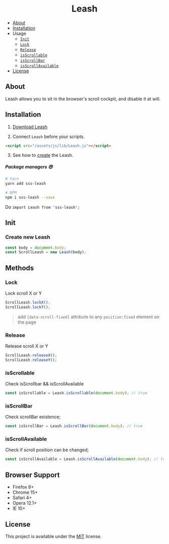<h1 align="center">Leash</h1>

- [About](#about)
- [Installation](#installation)
- Usage
  - [`Init`](#init)
  - [`Lock`](#lock)
  - [`Release`](#release)
  - [`isScrollable`](#isscrollable)
  - [`isScrollBar`](#isscrollbar)
  - [`isScrollAvailable`](#isscrollavailable)
- [License](#license)

## About
Leash allows you to sit in the browser's scroll cockpit, and disable it at will.

## Installation

1) <a target="_blank" href="https://raw.githubusercontent.com/Natteke/SmokinSexySoftware/master/packages/Leash/dist/Leash.js">Download Leash</a>

2) Connect `Leash` before your scripts.

```html
<script src="/assets/js/lib/Leash.js"></script>
```

3) See how to [create](#init) the Leash. 
 
##### Package managers 😎

```sh
# Yarn
yarn add sss-leash

# NPM
npm i sss-leash --save
```
Do `import Leash from 'sss-leash';`

## Init
### Create new Leash

```Javascript
const body = document.body;
const ScrollLeash = new Leash(body);
```
## Methods

### Lock

Lock scroll X or Y

```Javascript
ScrollLeash.lockX();
ScrollLeash.lockY();
```
> add `[data-scroll-fixed]` attribute to any `position:fixed` element on the page

### Release

Release scroll X or Y

```Javascript
ScrollLeash.releaseX();
ScrollLeash.releaseY();
```

### isScrollable

Check isScrollbar && isScrollAvailable

```Javascript
const isScrollable = Leash.isScrollable(document.body); // true
```

### isScrollBar

Check scrollBar existence;

```Javascript
const isScrollBar = Leash.isScrollBar(document.body); // true
```

### isScrollAvailable

Check if scroll position can be changed;

```Javascript
const isScrollAvailable = Leash.isScrollAvailable(document.body); // true
```
## Browser Support
- Firefox 8+  
- Chrome 15+   
- Safari 4+  
- Opera 12.1+   
- IE 10+  
 
## License 
This project is available under the [MIT](https://opensource.org/licenses/mit-license.php) license.